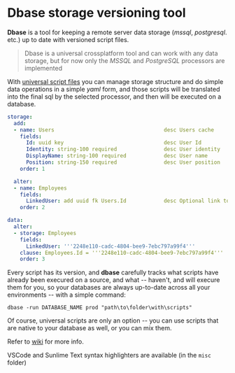 # Dbase storage versioning tool

**Dbase** is a tool for keeping a remote server data storage (*mssql*, *postgresql*. etc.) up to date with versioned script files.

> Dbase is a universal crossplatform tool and can work with any data storage, but for now only the *MSSQL* and *PostgreSQL* processors are implemented

With [universal script files](https://github.com/vagrod/dbase/wiki/Universal-script-files) you can manage storage structure and do simple data operations in a simple *yaml* form, and those scripts will be translated into the final sql by the selected processor, and then will be executed on a database.

``` yaml
storage:
  add:
  - name: Users                                   desc Users cache
    fields:
      Id: uuid key                                desc User Id
      Identity: string-100 required               desc User identity
      DisplayName: string-100 required            desc User name
      Position: string-150 required               desc User position
    order: 1

  alter:
  - name: Employees
    fields:
      LinkedUser: add uuid fk Users.Id            desc Optional link to a user
    order: 2

data:
  alter:
  - storage: Employees
    fields:
      LinkedUser: '''2248e110-cadc-4804-bee9-7ebc797a99f4'''
    clause: Employees.Id = '''2248e110-cadc-4804-bee9-7ebc797a99f4'''
    order: 3
```

Every script has its version, and **dbase** carefully tracks what scripts have already been execured on a source, and what -- haven't, and will execure them for you, so your databases are always up-to-date across all your environments -- with a simple command:

```
dbase -run DATABASE_NAME prod "path\to\folder\with\scripts"
```

Of course, universal scripts are only an option -- you can use scripts that are native to your database as well, or you can mix them.

Refer to [wiki](https://github.com/vagrod/dbase/wiki) for more info.

VSCode and Sunlime Text syntax highlighters are available (in the `misc` folder)
